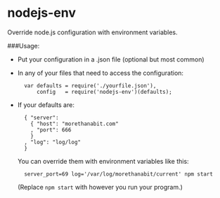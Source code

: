 nodejs-env
==========

Override node.js configuration with environment variables.

###Usage:

* Put your configuration in a .json file (optional but most common)
* In any of your files that need to access the configuration:

        var defaults = require('./yourfile.json'),
            config   = require('nodejs-env')(defaults);

* If your defaults are:

        { "server":
          { "host": "morethanabit.com"
          , "port": 666
          }
        , "log": "log/log"
        }

    You can override them with environment variables like this:

        server_port=69 log='/var/log/morethanabit/current' npm start

    (Replace ```npm start``` with however you run your program.)
